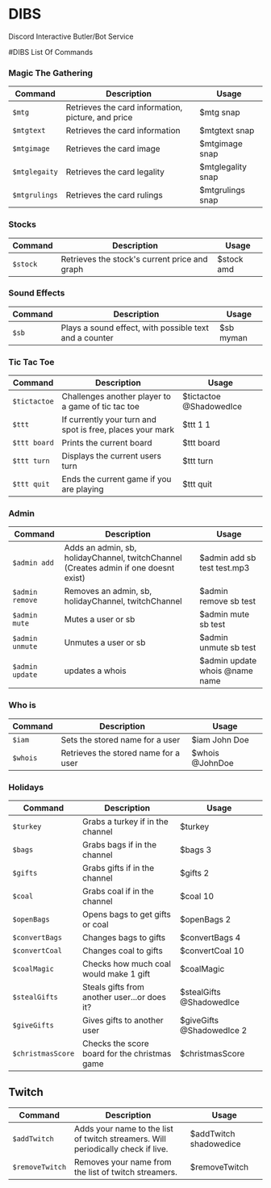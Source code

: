 # DIBS
Discord Interactive Butler/Bot Service

#DIBS List Of Commands

### Magic The Gathering
Command | Description | Usage
--------|--------------|-------
`$mtg` |  Retrieves the card information, picture, and price | $mtg snap
`$mtgtext` | Retrieves the card information | $mtgtext snap
`$mtgimage` | Retrieves the card image | $mtgimage snap
`$mtglegaity` | Retrieves the card legality | $mtglegality snap
`$mtgrulings` | Retrieves the card rulings | $mtgrulings snap

### Stocks
Command | Description | Usage
--------|--------------|-------
`$stock` |  Retrieves the stock's current price and graph | $stock amd

### Sound Effects
Command | Description | Usage
--------|--------------|-------
`$sb` | Plays a sound effect, with possible text and a counter | $sb myman

### Tic Tac Toe
Command | Description | Usage
--------|--------------|-------
`$tictactoe` |  Challenges another player to a game of tic tac toe | $tictactoe @ShadowedIce
`$ttt` | If currently your turn and spot is free, places your mark | $ttt 1 1
`$ttt board` | Prints the current board | $ttt board
`$ttt turn` | Displays the current users turn | $ttt turn
`$ttt quit` | Ends the current game if you are playing | $ttt quit

### Admin
Command | Description | Usage
--------|--------------|-------
`$admin add` | Adds an admin, sb, holidayChannel, twitchChannel (Creates admin if one doesnt exist) | $admin add sb test test.mp3
`$admin remove` | Removes an admin, sb, holidayChannel, twitchChannel | $admin remove sb test
`$admin mute` | Mutes a user or sb | $admin mute sb test
`$admin unmute` | Unmutes a user or sb | $admin unmute sb test
`$admin update` | updates a whois | $admin update whois @name name

### Who is
Command | Description | Usage
--------|--------------|-------
`$iam` |  Sets the stored name for a user | $iam John Doe
`$whois` |  Retrieves the stored name for a user | $whois @JohnDoe

### Holidays
Command | Description | Usage
--------|--------------|-------
`$turkey` | Grabs a turkey if in the channel  | $turkey
`$bags` | Grabs bags if in the channel | $bags 3
`$gifts` | Grabs gifts if in the channel | $gifts 2
`$coal` | Grabs coal if in the channel | $coal 10
`$openBags` | Opens bags to get gifts or coal | $openBags 2
`$convertBags` | Changes bags to gifts | $convertBags 4
`$convertCoal` | Changes coal to gifts | $convertCoal 10
`$coalMagic` | Checks how much coal would make 1 gift | $coalMagic
`$stealGifts` | Steals gifts from another user...or does it? | $stealGifts @ShadowedIce
`$giveGifts` | Gives gifts to another user | $giveGifts @ShadowedIce 2
`$christmasScore` | Checks the score board for the christmas game | $christmasScore

## Twitch
Command | Description | Usage
--------|--------------|-------
`$addTwitch` | Adds your name to the list of twitch streamers. Will periodically check if live. | $addTwitch shadowedice
`$removeTwitch` | Removes your name from the list of twitch streamers.  | $removeTwitch